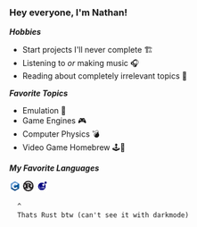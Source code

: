 ### Hey everyone, I'm Nathan!

***Hobbies***
* Start projects I'll never complete 🏗️
* Listening to *or* making music 🎧
* Reading about completely irrelevant topics 📖


***Favorite Topics***
* Emulation 💾
* Game Engines 🎮
* Computer Physics 💣
* Video Game Homebrew 🕹👾

***My Favorite Languages***
<p float="left">
  <img src="https://raw.githubusercontent.com/github/explore/f3e22f0dca2be955676bc70d6214b95b13354ee8/topics/c/c.png" width="20" height="20" />
  <img src="https://raw.githubusercontent.com/github/explore/f3e22f0dca2be955676bc70d6214b95b13354ee8/topics/rust/rust.png" width="20" height="20" />
  <img src="https://raw.githubusercontent.com/github/explore/f3e22f0dca2be955676bc70d6214b95b13354ee8/topics/lua/lua.png" width="20" height="20" />
</p>

      ^
      Thats Rust btw (can't see it with darkmode)


